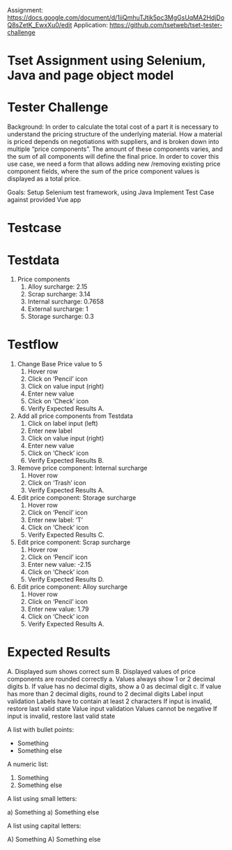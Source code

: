 Assignment: https://docs.google.com/document/d/1iiQmhuTJtik5pc3MgGsUqMA2HdjDoQ8sZetK_EwxXu0/edit
Application: https://github.com/tsetweb/tset-tester-challenge

# Tset Assignment using Selenium, Java and page object model

# Tester Challenge

Background:
In order to calculate the total cost of a part it is necessary to understand the pricing structure of the underlying material. How a material is priced depends on negotiations with suppliers, and is broken down into multiple “price components”. The amount of these components varies, and the sum of all components will define the final price.
In order to cover this use case, we need a form that allows adding new /removing existing price component fields, where the sum of the price component values is displayed as a total price.

Goals:
Setup Selenium test framework, using Java
Implement Test Case against provided Vue app

# Testcase
# Testdata
1. Price components
   1. Alloy surcharge: 2.15
   2. Scrap surcharge: 3.14
   3. Internal surcharge: 0.7658
   4. External surcharge: 1
   5. Storage surcharge: 0.3

# Testflow
1. Change Base Price value to 5
   1. Hover row
   2. Click on ‘Pencil’ icon
   3. Click on value input (right)
   4. Enter new value
   5. Click on ‘Check’ icon
   6. Verify Expected Results A.
2. Add all price components from Testdata
   1. Click on label input (left)
   2. Enter new label
   3. Click on value input (right)
   4. Enter new value
   5. Click on ‘Check’ icon
   6. Verify Expected Results B.
3. Remove price component: Internal surcharge
   1. Hover row
   2. Click on ‘Trash’ icon
   3. Verify Expected Results A.
4. Edit price component: Storage surcharge
   1. Hover row
   2. Click on ‘Pencil’ icon
   3. Enter new label: ‘T’
   4. Click on ‘Check’ icon
   5. Verify Expected Results C.
5. Edit price component: Scrap surcharge
   1. Hover row
   2. Click on ‘Pencil’ icon
   3. Enter new value: -2.15
   4. Click on ‘Check’ icon
   5. Verify Expected Results D.
6. Edit price component: Alloy surcharge
   1. Hover row
   2. Click on ‘Pencil’ icon
   3. Enter new value: 1.79
   4. Click on ‘Check’ icon
   5. Verify Expected Results A.

# Expected Results
A. Displayed sum shows correct sum
B. Displayed values of price components are rounded correctly
   a. Values always show 1 or 2 decimal digits
   b. If value has no decimal digits, show a 0 as decimal digit
   c. If value has more than 2 decimal digits, round to 2 decimal digits
Label input validation
Labels have to contain at least 2 characters
If input is invalid, restore last valid state
Value input validation
Values cannot be negative
If input is invalid, restore last valid state


A list with bullet points:

- Something
- Something else

A numeric list:

1. Something
1. Something else

A list using small letters:

a) Something
a) Something else

A list using capital letters:

A) Something
A) Something else
